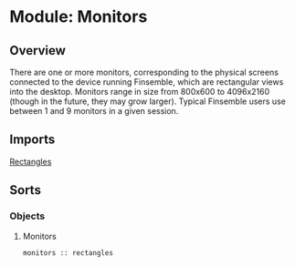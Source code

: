# Module: Monitors

## Overview

There are one or more monitors, corresponding to the physical screens connected
to the device running Finsemble, which are rectangular views into the desktop.
Monitors range in size from 800x600 to 4096x2160 (though in the future, they may
grow larger). Typical Finsemble users use between 1 and 9 monitors in a given session.

## Imports

[Rectangles](./rectangles.alm.md)

## Sorts
### Objects
1. Monitors
    ```
    monitors :: rectangles
    ```
